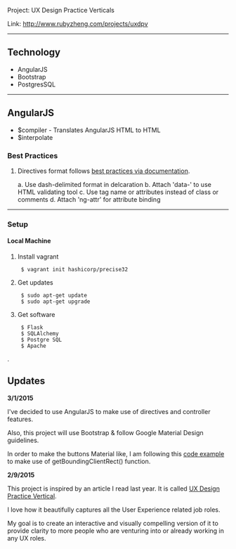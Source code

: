 Project: UX Design Practice Verticals

Link: http://www.rubyzheng.com/projects/uxdpv

---

## Technology

- AngularJS
- Bootstrap
- PostgresSQL

---

## AngularJS

- $compiler - Translates AngularJS HTML to HTML
- $interpolate

### Best Practices

1. Directives format follows [best practices via documentation](https://docs.angularjs.org/guide/directive). 

	a. Use dash-delimited format in delcaration
	b. Attach 'data-' to use HTML validating tool
	c. Use tag name or attributes instead of class or comments
	d. Attach 'ng-attr' for attribute binding

---

### Setup

#### Local Machine 

1. Install vagrant

		$ vagrant init hashicorp/precise32
		
2. Get updates

		$ sudo apt-get update
		$ sudo apt-get upgrade

3. Get software

		$ Flask
		$ SQLAlchemy
		$ Postgre SQL
		$ Apache


. 

## Updates

**3/1/2015**

I've decided to use AngularJS to make use of directives and controller features. 

Also, this project will use Bootstrap & follow Google Material Design guidelines. 

In order to make the buttons Material like, I am following this [code example](http://codepen.io/ayamflow/pen/HarIg) to make use of getBoundingClientRect() function.


**2/9/2015**

This project is inspired by an article I read last year. It is called [UX Design Practice Vertical](http://www.uxmatters.com/mt/archives/2014/08/ux-design-practice-verticals.php). 

I love how it beautifully captures all the User Experience related job roles. 

My goal is to create an interactive and visually compelling version of it to provide clarity to more people who are venturing into or already working in any UX roles. 